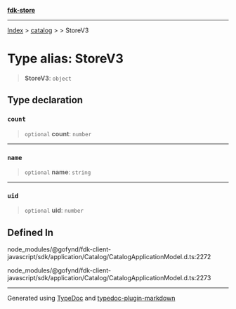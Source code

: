 [**fdk-store**](../../../README.md)
***

[Index](../../../API.md) > [catalog](../../README.md) > [<internal>](../README.md) > StoreV3

# Type alias: StoreV3

> **StoreV3**: `object`

## Type declaration

### `count`

> `optional` **count**: `number`

***

### `name`

> `optional` **name**: `string`

***

### `uid`

> `optional` **uid**: `number`

## Defined In

node\_modules/@gofynd/fdk-client-javascript/sdk/application/Catalog/CatalogApplicationModel.d.ts:2272

node\_modules/@gofynd/fdk-client-javascript/sdk/application/Catalog/CatalogApplicationModel.d.ts:2273

***
Generated using [TypeDoc](https://typedoc.org/) and [typedoc-plugin-markdown](https://www.npmjs.com/package/typedoc-plugin-markdown)
